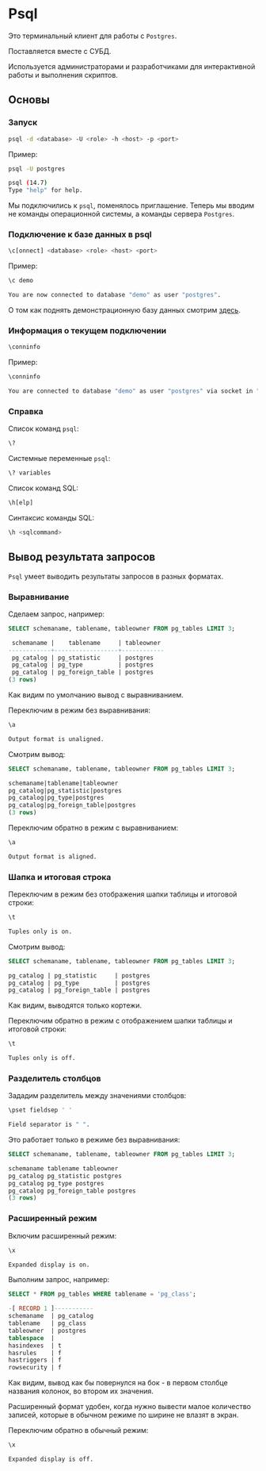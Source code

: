 # Psql

Это терминальный клиент для работы с `Postgres`.

Поставляется вместе с СУБД.

Используется администраторами и разработчиками для интерактивной работы и выполнения скриптов.


## Основы

### Запуск

```bash
psql -d <database> -U <role> -h <host> -p <port>
```

Пример:
```bash
psql -U postgres

psql (14.7)
Type "help" for help.
```

Мы подключились к `psql`, поменялось приглашение. Теперь мы вводим не команды операционной системы, а команды сервера `Postgres`.


### Подключение к базе данных в psql

```bash
\c[onnect] <database> <role> <host> <port>
```

Пример:
```bash
\c demo

You are now connected to database "demo" as user "postgres".
```

О том как поднять демонстрационную базу данных смотрим [здесь](../optimization/demo.md).


### Информация о текущем подключении

```bash
\conninfo
```

Пример:
```bash
\conninfo

You are connected to database "demo" as user "postgres" via socket in "/var/run/postgresql" at port "5432".
```


### Справка

Список команд `psql`:
```bash
\?
```

Системные переменные `psql`:
```bash
\? variables
```

Список команд SQL:
```bash
\h[elp]
```

Синтаксис команды SQL:
```bash
\h <sqlcommand>
```


## Вывод результата запросов

`Psql` умеет выводить результаты запросов в разных форматах.


### Выравнивание

Сделаем запрос, например:
```sql
SELECT schemaname, tablename, tableowner FROM pg_tables LIMIT 3;

 schemaname |    tablename     | tableowner
------------+------------------+------------
 pg_catalog | pg_statistic     | postgres
 pg_catalog | pg_type          | postgres
 pg_catalog | pg_foreign_table | postgres
(3 rows)
```

Как видим по умолчанию вывод с выравниванием.

Переключим в режим без выравнивания:
```bash
\a

Output format is unaligned.
```

Смотрим вывод:
```sql
SELECT schemaname, tablename, tableowner FROM pg_tables LIMIT 3;

schemaname|tablename|tableowner
pg_catalog|pg_statistic|postgres
pg_catalog|pg_type|postgres
pg_catalog|pg_foreign_table|postgres
(3 rows)
```

Переключим обратно в режим с выравниванием:
```bash
\a

Output format is aligned.
```

### Шапка и итоговая строка

Переключим в режим без отображения шапки таблицы и итоговой строки:
```bash
\t

Tuples only is on.
```

Смотрим вывод:
```sql
SELECT schemaname, tablename, tableowner FROM pg_tables LIMIT 3;

pg_catalog | pg_statistic     | postgres
pg_catalog | pg_type          | postgres
pg_catalog | pg_foreign_table | postgres
```

Как видим, выводятся только кортежи.

Переключим обратно в режим с отображением шапки таблицы и итоговой строки:
```bash
\t

Tuples only is off.
```

### Разделитель столбцов

Зададим разделитель между значениями столбцов:
```bash
\pset fieldsep ' '

Field separator is " ".
```

Это работает только в режиме без выравнивания:

```sql
SELECT schemaname, tablename, tableowner FROM pg_tables LIMIT 3;

schemaname tablename tableowner
pg_catalog pg_statistic postgres
pg_catalog pg_type postgres
pg_catalog pg_foreign_table postgres
(3 rows)
```

### Расширенный режим

Включим расширенный режим:
```bash
\x

Expanded display is on.
```

Выполним запрос, например:
```sql
SELECT * FROM pg_tables WHERE tablename = 'pg_class';

-[ RECORD 1 ]-----------
schemaname  | pg_catalog
tablename   | pg_class
tableowner  | postgres
tablespace  |
hasindexes  | t
hasrules    | f
hastriggers | f
rowsecurity | f

```
Как видим, вывод как бы повернулся на бок - в первом столбце названия колонок, во втором их значения.

Расширенный формат удобен, когда нужно вывести малое количество записей, которые в обычном режиме по ширине не влазят в экран.

Переключим обратно в обычный режим:
```bash
\x

Expanded display is off.
```
